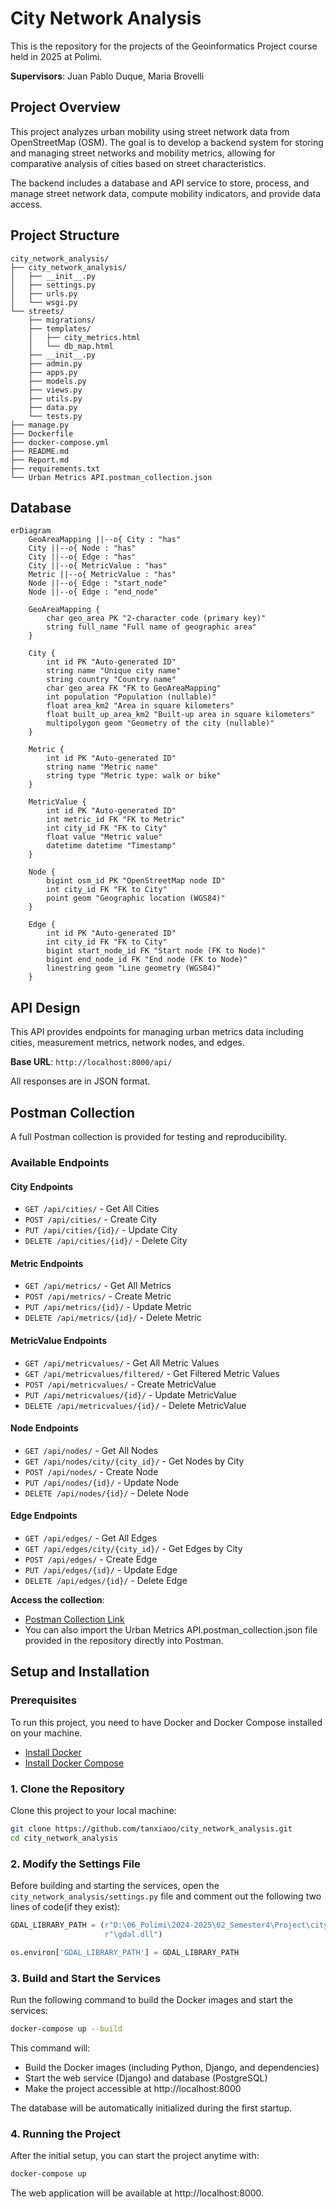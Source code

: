 # City Network Analysis
This is the repository for the projects of the Geoinformatics Project course held in 2025 at Polimi.

**Supervisors**: Juan Pablo Duque, Maria Brovelli

## Project Overview
This project analyzes urban mobility using street network data from OpenStreetMap (OSM). The goal is to develop a backend system for storing and managing street networks and mobility metrics, allowing for comparative analysis of cities based on street characteristics.

The backend includes a database and API service to store, process, and manage street network data, compute mobility indicators, and provide data access.
## Project Structure
```text
city_network_analysis/
├── city_network_analysis/
│   ├── __init__.py
│   ├── settings.py
│   ├── urls.py
│   └── wsgi.py
└── streets/
    ├── migrations/
    ├── templates/
    │   ├── city_metrics.html
    │   └── db_map.html
    ├── __init__.py
    ├── admin.py
    ├── apps.py
    ├── models.py
    ├── views.py
    ├── utils.py
    ├── data.py
    └── tests.py
├── manage.py
├── Dockerfile
├── docker-compose.yml
├── README.md
├── Report.md
├── requirements.txt
└── Urban Metrics API.postman_collection.json

```

## Database
```mermaid
erDiagram
    GeoAreaMapping ||--o{ City : "has"
    City ||--o{ Node : "has"
    City ||--o{ Edge : "has"
    City ||--o{ MetricValue : "has"
    Metric ||--o{ MetricValue : "has"
    Node ||--o{ Edge : "start_node"
    Node ||--o{ Edge : "end_node"

    GeoAreaMapping {
        char geo_area PK "2-character code (primary key)"
        string full_name "Full name of geographic area"
    }

    City {
        int id PK "Auto-generated ID"
        string name "Unique city name"
        string country "Country name"
        char geo_area FK "FK to GeoAreaMapping"
        int population "Population (nullable)"
        float area_km2 "Area in square kilometers"
        float built_up_area_km2 "Built-up area in square kilometers"
        multipolygon geom "Geometry of the city (nullable)"
    }

    Metric {
        int id PK "Auto-generated ID"
        string name "Metric name"
        string type "Metric type: walk or bike"
    }

    MetricValue {
        int id PK "Auto-generated ID"
        int metric_id FK "FK to Metric"
        int city_id FK "FK to City"
        float value "Metric value"
        datetime datetime "Timestamp"
    }

    Node {
        bigint osm_id PK "OpenStreetMap node ID"
        int city_id FK "FK to City"
        point geom "Geographic location (WGS84)"
    }

    Edge {
        int id PK "Auto-generated ID"
        int city_id FK "FK to City"
        bigint start_node_id FK "Start node (FK to Node)"
        bigint end_node_id FK "End node (FK to Node)"
        linestring geom "Line geometry (WGS84)"
    }
```
## API Design

This API provides endpoints for managing urban metrics data including cities, measurement metrics, network nodes, and edges.

**Base URL**: `http://localhost:8000/api/`

All responses are in JSON format.

## Postman Collection

A full Postman collection is provided for testing and reproducibility.

### Available Endpoints

#### City Endpoints
- `GET /api/cities/` - Get All Cities
- `POST /api/cities/` - Create City
- `PUT /api/cities/{id}/` - Update City
- `DELETE /api/cities/{id}/` - Delete City

#### Metric Endpoints
- `GET /api/metrics/` - Get All Metrics
- `POST /api/metrics/` - Create Metric
- `PUT /api/metrics/{id}/` - Update Metric
- `DELETE /api/metrics/{id}/` - Delete Metric

#### MetricValue Endpoints
- `GET /api/metricvalues/` - Get All Metric Values
- `GET /api/metricvalues/filtered/` - Get Filtered Metric Values
- `POST /api/metricvalues/` - Create MetricValue
- `PUT /api/metricvalues/{id}/` - Update MetricValue
- `DELETE /api/metricvalues/{id}/` - Delete MetricValue

#### Node Endpoints
- `GET /api/nodes/` - Get All Nodes
- `GET /api/nodes/city/{city_id}/` - Get Nodes by City
- `POST /api/nodes/` - Create Node
- `PUT /api/nodes/{id}/` - Update Node
- `DELETE /api/nodes/{id}/` - Delete Node

#### Edge Endpoints
- `GET /api/edges/` - Get All Edges
- `GET /api/edges/city/{city_id}/` - Get Edges by City
- `POST /api/edges/` - Create Edge
- `PUT /api/edges/{id}/` - Update Edge
- `DELETE /api/edges/{id}/` - Delete Edge

**Access the collection**:  
- [Postman Collection Link](https://xiaotan-6436217.postman.co/workspace/xiao-tan's-Workspace~73cb4ce1-4af2-4705-896a-9af5177494b9/collection/44577322-cd2a15fa-72f4-4adb-96b3-b6583872cb4c?action=share&creator=44577322)
- You can also import the Urban Metrics API.postman_collection.json file provided in the repository directly into Postman.

## Setup and Installation

### Prerequisites

To run this project, you need to have Docker and Docker Compose installed on your machine.

- [Install Docker](https://www.docker.com/get-started)
- [Install Docker Compose](https://docs.docker.com/compose/install/)

### 1. Clone the Repository

Clone this project to your local machine:
```bash
git clone https://github.com/tanxiaoo/city_network_analysis.git
cd city_network_analysis
```

### 2. Modify the Settings File

Before building and starting the services, open the `city_network_analysis/settings.py` file and comment out the following two lines of code(if they exist):

```python
GDAL_LIBRARY_PATH = (r"D:\06_Polimi\2024-2025\02_Semester4\Project\city_network_analysis\.venv\Lib\site-packages\osgeo"
                     r"\gdal.dll")

os.environ['GDAL_LIBRARY_PATH'] = GDAL_LIBRARY_PATH
```

### 3. Build and Start the Services

Run the following command to build the Docker images and start the services:
```bash
docker-compose up --build
```

This command will:
- Build the Docker images (including Python, Django, and dependencies)
- Start the web service (Django) and database (PostgreSQL)
- Make the project accessible at http://localhost:8000

The database will be automatically initialized during the first startup.


### 4. Running the Project

After the initial setup, you can start the project anytime with:
```bash
docker-compose up
```

The web application will be available at http://localhost:8000.